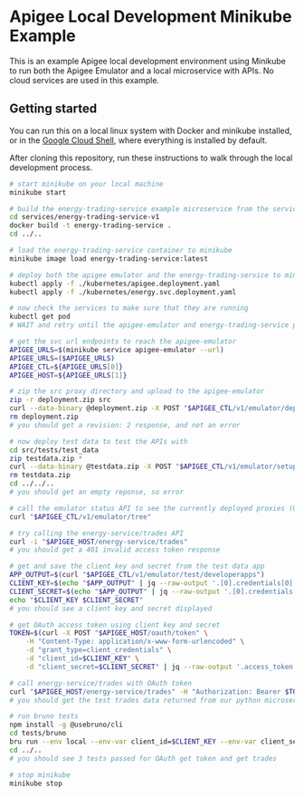 # Apigee Local Development Minikube Example
This is an example Apigee local development environment using Minikube to run both the Apigee Emulator and a local microservice with APIs. No cloud services are used in this example.

## Getting started
You can run this on a local linux system with Docker and minikube installed, or in the [Google Cloud Shell](https://shell.cloud.google.com), where everything is installed by default.

After cloning this repository, run these instructions to walk through the local development process.

```sh
# start minikube on your local machine
minikube start

# build the energy-trading-service example microservice from the services/energy-trading-service-v1 directory
cd services/energy-trading-service-v1
docker build -t energy-trading-service .
cd ../..

# load the energy-trading-service container to minikube
minikube image load energy-trading-service:latest

# deploy both the apigee emulator and the energy-trading-service to minikube
kubectl apply -f ./kubernetes/apigee.deployment.yaml
kubectl apply -f ./kubernetes/energy.svc.deployment.yaml

# now check the services to make sure that they are running
kubectl get pod
# WAIT and retry until the apigee-emulator and energy-trading-service pods are running

# get the svc url endpoints to reach the apigee-emulator
APIGEE_URLS=$(minikube service apigee-emulator --url)
APIGEE_URLS=($APIGEE_URLS)
APIGEE_CTL=${APIGEE_URLS[0]}
APIGEE_HOST=${APIGEE_URLS[1]}

# zip the src proxy directory and upload to the apigee-emulator
zip -r deployment.zip src
curl --data-binary @deployment.zip -X POST "$APIGEE_CTL/v1/emulator/deploy?environment=dev"
rm deployment.zip
# you should get a revision: 2 response, and not an error

# now deploy test data to test the APIs with
cd src/tests/test_data
zip testdata.zip *
curl --data-binary @testdata.zip -X POST "$APIGEE_CTL/v1/emulator/setup/tests"
rm testdata.zip
cd ../../..
# you should get an empty reponse, so error

# call the emulator status API to see the currently deployed proxies (OAuth and Trading)
curl "$APIGEE_CTL/v1/emulator/tree"

# try calling the energy-service/trades API
curl -i "$APIGEE_HOST/energy-service/trades"
# you should get a 401 invalid access token response

# get and save the client key and secret from the test data app
APP_OUTPUT=$(curl "$APIGEE_CTL/v1/emulator/test/developerapps")
CLIENT_KEY=$(echo "$APP_OUTPUT" | jq --raw-output '.[0].credentials[0].consumerKey')
CLIENT_SECRET=$(echo "$APP_OUTPUT" | jq --raw-output '.[0].credentials[0].consumerSecret')
echo "$CLIENT_KEY $CLIENT_SECRET"
# you should see a client key and secret displayed

# get OAuth access token using client key and secret
TOKEN=$(curl -X POST "$APIGEE_HOST/oauth/token" \
	-H "Content-Type: application/x-www-form-urlencoded" \
	-d "grant_type=client_credentials" \
	-d "client_id=$CLIENT_KEY" \
	-d "client_secret=$CLIENT_SECRET" | jq --raw-output '.access_token')

# call energy-service/trades with OAuth token
curl "$APIGEE_HOST/energy-service/trades" -H "Authorization: Bearer $TOKEN"
# you should get the test trades data returned from our python microservice

# run bruno tests
npm install -g @usebruno/cli
cd tests/bruno
bru run --env local --env-var client_id=$CLIENT_KEY --env-var client_secret=$CLIENT_SECRET --env-var baseUrl=$APIGEE_HOST
cd ../..
# you should see 3 tests passed for OAuth get token and get trades

# stop minikube
minikube stop
```